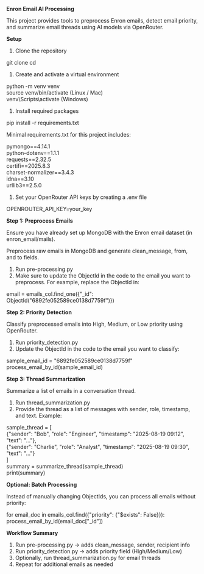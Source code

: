 **Enron Email AI Processing**

This project provides tools to preprocess Enron emails, detect email priority, and summarize email threads using AI models via OpenRouter.

**Setup**

1. Clone the repository

git clone <your-repo-url>
cd <repo-folder>

1. Create and activate a virtual environment

python -m venv venv  
source venv/bin/activate (Linux / Mac)  
venv\\Scripts\\activate (Windows)

1. Install required packages

pip install -r requirements.txt

Minimal requirements.txt for this project includes:

pymongo==4.14.1  
python-dotenv==1.1.1  
requests==2.32.5  
certifi==2025.8.3  
charset-normalizer==3.4.3  
idna==3.10  
urllib3==2.5.0

1. Set your OpenRouter API keys by creating a .env file

OPENROUTER_API_KEY=your_key

**Step 1: Preprocess Emails**

Ensure you have already set up MongoDB with the Enron email dataset (in enron_email/mails).

Preprocess raw emails in MongoDB and generate clean_message, from, and to fields.

1. Run pre-processing.py
2. Make sure to update the ObjectId in the code to the email you want to preprocess. For example, replace the ObjectId in:

email = emails_col.find_one({"\_id": ObjectId("6892fe052589ce0138d7759f")})

**Step 2: Priority Detection**

Classify preprocessed emails into High, Medium, or Low priority using OpenRouter.

1. Run priority_detection.py
2. Update the ObjectId in the code to the email you want to classify:

sample_email_id = "6892fe052589ce0138d7759f"  
process_email_by_id(sample_email_id)

**Step 3: Thread Summarization**

Summarize a list of emails in a conversation thread.

1. Run thread_summarization.py
2. Provide the thread as a list of messages with sender, role, timestamp, and text. Example:

sample_thread = \[  
{"sender": "Bob", "role": "Engineer", "timestamp": "2025-08-19 09:12", "text": "..."},  
{"sender": "Charlie", "role": "Analyst", "timestamp": "2025-08-19 09:30", "text": "..."}  
\]  
summary = summarize_thread(sample_thread)  
print(summary)

**Optional: Batch Processing**

Instead of manually changing ObjectIds, you can process all emails without priority:

for email_doc in emails_col.find({"priority": {"$exists": False}}):  
process_email_by_id(email_doc\["\_id"\])

**Workflow Summary**

1. Run pre-processing.py → adds clean_message, sender, recipient info
2. Run priority_detection.py → adds priority field (High/Medium/Low)
3. Optionally, run thread_summarization.py for email threads
4. Repeat for additional emails as needed

